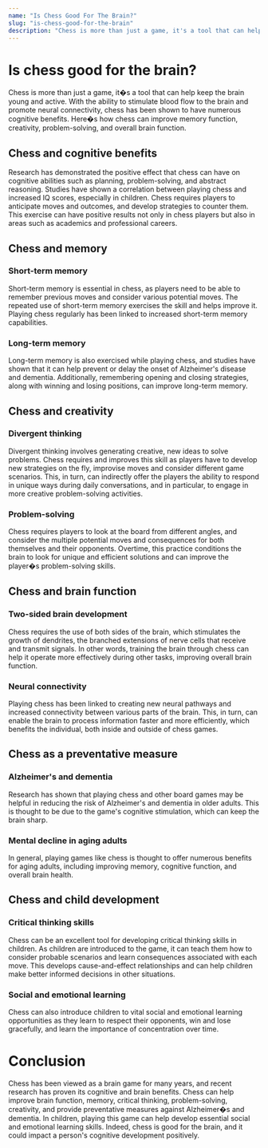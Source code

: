 ```yaml
---
name: "Is Chess Good For The Brain?"
slug: "is-chess-good-for-the-brain"
description: "Chess is more than just a game, it's a tool that can help keep the brain young and active. With the ability to stimulate blood flow to the brain and promote neural connectivity, chess has been shown to have numerous cognitive benefits."
---
```


# Is chess good for the brain?

Chess is more than just a game, it�s a tool that can help keep the brain young and active. With the ability to stimulate blood flow to the brain and promote neural connectivity, chess has been shown to have numerous cognitive benefits. Here�s how chess can improve memory function, creativity, problem-solving, and overall brain function.

## Chess and cognitive benefits

Research has demonstrated the positive effect that chess can have on cognitive abilities such as planning, problem-solving, and abstract reasoning. Studies have shown a correlation between playing chess and increased IQ scores, especially in children. Chess requires players to anticipate moves and outcomes, and develop strategies to counter them. This exercise can have positive results not only in chess players but also in areas such as academics and professional careers.

## Chess and memory

### Short-term memory

Short-term memory is essential in chess, as players need to be able to remember previous moves and consider various potential moves. The repeated use of short-term memory exercises the skill and helps improve it. Playing chess regularly has been linked to increased short-term memory capabilities.

### Long-term memory

Long-term memory is also exercised while playing chess, and studies have shown that it can help prevent or delay the onset of Alzheimer's disease and dementia. Additionally, remembering opening and closing strategies, along with winning and losing positions, can improve long-term memory.

## Chess and creativity

### Divergent thinking

Divergent thinking involves generating creative, new ideas to solve problems. Chess requires and improves this skill as players have to develop new strategies on the fly, improvise moves and consider different game scenarios. This, in turn, can indirectly offer the players the ability to respond in unique ways during daily conversations, and in particular, to engage in more creative problem-solving activities.

### Problem-solving

Chess requires players to look at the board from different angles, and consider the multiple potential moves and consequences for both themselves and their opponents. Overtime, this practice conditions the brain to look for unique and efficient solutions and can improve the player�s problem-solving skills.

## Chess and brain function

### Two-sided brain development

Chess requires the use of both sides of the brain, which stimulates the growth of dendrites, the branched extensions of nerve cells that receive and transmit signals. In other words, training the brain through chess can help it operate more effectively during other tasks, improving overall brain function.

### Neural connectivity

Playing chess has been linked to creating new neural pathways and increased connectivity between various parts of the brain. This, in turn, can enable the brain to process information faster and more efficiently, which benefits the individual, both inside and outside of chess games.

## Chess as a preventative measure

### Alzheimer's and dementia

Research has shown that playing chess and other board games may be helpful in reducing the risk of Alzheimer's and dementia in older adults. This is thought to be due to the game's cognitive stimulation, which can keep the brain sharp.

### Mental decline in aging adults

In general, playing games like chess is thought to offer numerous benefits for aging adults, including improving memory, cognitive function, and overall brain health.

## Chess and child development

### Critical thinking skills

Chess can be an excellent tool for developing critical thinking skills in children. As children are introduced to the game, it can teach them how to consider probable scenarios and learn consequences associated with each move. This develops cause-and-effect relationships and can help children make better informed decisions in other situations.

### Social and emotional learning

Chess can also introduce children to vital social and emotional learning opportunities as they learn to respect their opponents, win and lose gracefully, and learn the importance of concentration over time.

# Conclusion

Chess has been viewed as a brain game for many years, and recent research has proven its cognitive and brain benefits. Chess can help improve brain function, memory, critical thinking, problem-solving, creativity, and provide preventative measures against Alzheimer�s and dementia. In children, playing this game can help develop essential social and emotional learning skills. Indeed, chess is good for the brain, and it could impact a person's cognitive development positively.
